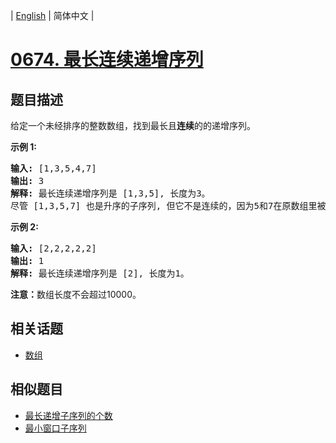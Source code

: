 
| [English](README_EN.md) | 简体中文 |

# [0674. 最长连续递增序列](https://leetcode-cn.com/problems/longest-continuous-increasing-subsequence/)

## 题目描述

<p>给定一个未经排序的整数数组，找到最长且<strong>连续</strong>的的递增序列。</p>

<p><strong>示例 1:</strong></p>

<pre>
<strong>输入:</strong> [1,3,5,4,7]
<strong>输出:</strong> 3
<strong>解释:</strong> 最长连续递增序列是 [1,3,5], 长度为3。
尽管 [1,3,5,7] 也是升序的子序列, 但它不是连续的，因为5和7在原数组里被4隔开。 
</pre>

<p><strong>示例 2:</strong></p>

<pre>
<strong>输入:</strong> [2,2,2,2,2]
<strong>输出:</strong> 1
<strong>解释:</strong> 最长连续递增序列是 [2], 长度为1。
</pre>

<p><strong>注意：</strong>数组长度不会超过10000。</p>


## 相关话题

- [数组](https://leetcode-cn.com/tag/array)

## 相似题目

- [最长递增子序列的个数](../number-of-longest-increasing-subsequence/README.md)
- [最小窗口子序列](../minimum-window-subsequence/README.md)
